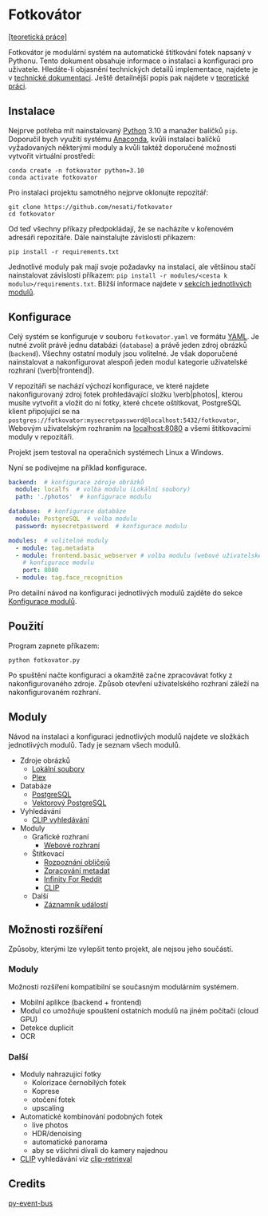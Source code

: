 # Fotkovátor

[[teoretická práce]](documentation.pdf)

Fotkovátor je modulární systém na automatické štítkování fotek napsaný v Pythonu. Tento dokument obsahuje informace o instalaci a konfiguraci pro uživatele. Hledáte-li objasnění technických detailů implementace, najdete je v [technické dokumentaci](TECHNICAL_DOCS.md). Ještě detailnější popis pak najdete v [teoretické práci](documentation.pdf).

## Instalace

Nejprve potřeba mít nainstalovaný [Python](https://www.python.org/) 3.10 a manažer balíčků `pip`. Doporučil bych využití systému [Anaconda](https://docs.conda.io/en/latest/miniconda.html), kvůli instalaci balíčků vyžadovaných některými moduly a kvůli taktéž doporučené možnosti vytvořit virtuální prostředí:

```shell
conda create -n fotkovator python=3.10
conda activate fotkovator
```

Pro instalaci projektu samotného nejprve oklonujte repozitář:

```shell
git clone https://github.com/nesati/fotkovator
cd fotkovator
```

Od teď všechny příkazy předpokládají, že se nacházíte v kořenovém adresáři repozitáře. Dále nainstalujte závislosti příkazem:

```shell
pip install -r requirements.txt
```

Jednotlivé moduly pak mají svoje požadavky na instalaci, ale většinou stačí nainstalovat závislosti příkazem: `pip install -r modules/<cesta k modulu>/requirements.txt`. Bližší informace najdete v [sekcích jednotlivých modulů](#moduly).

## Konfigurace

Celý systém se konfiguruje v souboru `fotkovator.yaml` ve formátu [YAML](https://yaml.org/). Je nutné zvolit právě jednu databázi (`database`) a právě jeden zdroj obrázků (`backend`). Všechny ostatní moduly jsou volitelné. Je však doporučené nainstalovat a nakonfigurovat alespoň jeden modul kategorie uživatelské rozhraní (\verb|frontend|).

V repozitáři se nachází výchozí konfigurace, ve které najdete nakonfigurovaný zdroj fotek prohledávající složku \verb|photos|, kterou musíte vytvořit a vložit do ní fotky, které chcete oštítkovat, PostgreSQL klient připojující se na `postgres://fotkovator:mysecretpassword@localhost:5432/fotkovator`, Webovým uživatelským rozhraním na [localhost:8080](http://localhost:8080) a všemi štítkovacími moduly v repozitáři.

Projekt jsem testoval na operačních systémech Linux a Windows.

Nyní se podívejme na příklad konfigurace.

```yaml
backend:  # konfigurace zdroje obrázků
  module: localfs  # volba modulu (Lokální soubory)
  path: './photos'  # konfigurace modulu

database:  # konfigurace databáze
  module: PostgreSQL  # volba modulu
  password: mysecretpassword  # konfigurace modulu

modules:  # volitelné moduly
  - module: tag.metadata
  - module: frontend.basic_webserver # volba modulu (webové uživatelské rozhraní)
    # konfigurace modulu
    port: 8080
  - module: tag.face_recognition
```

Pro detailní návod na konfiguraci jednotlivých modulů zajděte do sekce [Konfigurace modulů](#moduly).

## Použití

Program zapnete příkazem:

```shell
python fotkovator.py
```

Po spuštění načte konfiguraci a okamžitě začne zpracovávat fotky z nakonfigurovaného zdroje. Způsob otevření uživatelského rozhraní záleží na nakonfigurovaném rozhraní.

## Moduly

Návod na instalaci a konfiguraci jednotlivých modulů najdete ve složkách jednotlivých modulů. Tady je seznam všech 
modulů.

- Zdroje obrázků
  - [Lokální soubory](modules/backend/localfs/README.md)
  - [Plex](modules/backend/plex/README.md)
- Databáze
  - [PostgreSQL](modules/database/PostgreSQL/README.md)
  - [Vektorový PostgreSQL](modules/database/PostgreSQL_kNN/README.md)
- Vyhledávání
  - [CLIP vyhledávání](modules/search/CLIP/README.md)
- Moduly
  - Grafické rozhraní
    - [Webové rozhraní](modules/modules/frontend/basic_webserver/README.md)
  - Štítkovací
    - [Rozpoznání obličejů](modules/modules/tag/face_recognition/README.md)
    - [Zpracování metadat](modules/modules/tag/metadata/README.md)
    - [Infinity For Reddit](modules/modules/tag/infinity_for_reddit/README.md)
    - [CLIP](modules/modules/tag/CLIP/README.md)
  - Další
    - [Záznamník událostí](modules/modules/misc/event_logger/README.md)

## Možnosti rozšíření

Způsoby, kterými lze vylepšit tento projekt, ale nejsou jeho součástí.

### Moduly

Možnosti rozšíření kompatibilní se současným modulárním systémem.

- Mobilní aplikce (backend + frontend)
- Modul co umožňuje spouštení ostatních modulů na jiném počítači (cloud GPU)
- Detekce duplicit
- OCR

### Další

- Moduly nahrazující fotky
  - Kolorizace černobílých fotek
  - Koprese
  - otočení fotek
  - upscaling
- Automatické kombinování podobných fotek
  - live photos
  - HDR/denoising
  - automatické panorama
  - aby se všichni dívali do kamery najednou
- [CLIP](https://openai.com/blog/clip/) vyhledávání viz [clip-retrieval](https://github.com/rom1504/clip-retrieval)

## Credits

[py-event-bus](https://github.com/joeltok/py-event-bus)